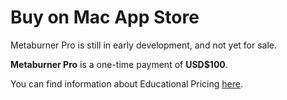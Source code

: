 # Buy on Mac App Store

Metaburner Pro is still in early development, and not yet for sale.

<!--
> [:icon-desktop-download: **Buy on the Mac App Store**](https://apps.apple.com/us/app/recall-toolbox/id6448816971)
-->

**Metaburner Pro** is a one-time payment of **USD$100**.

You can find information about Educational Pricing [here](/educational/).